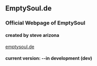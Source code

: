 ## EmptySoul.de
### Official Webpage of EmptySoul
#### created by steve arizona

[emptysoul.de](https://www.emptysoul.de)

#### current version: --in development (dev)
